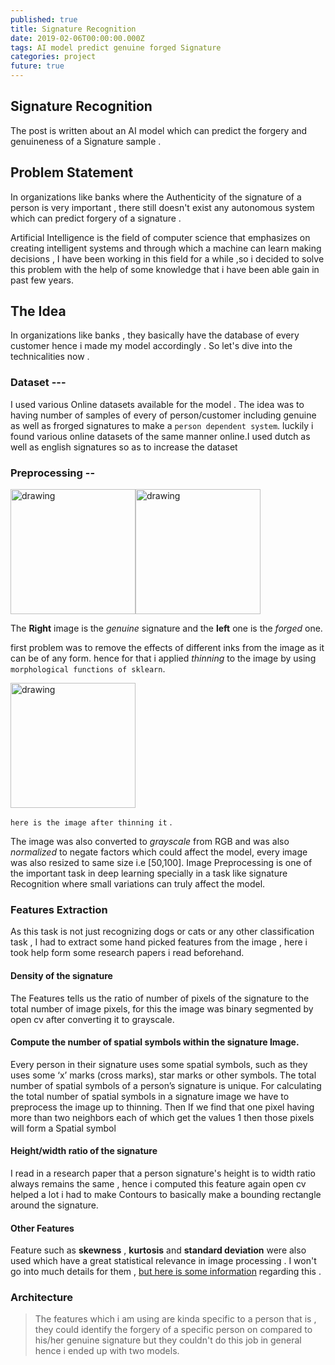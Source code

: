 ```yaml
---
published: true
title: Signature Recognition
date: 2019-02-06T00:00:00.000Z
tags: AI model predict genuine forged Signature
categories: project
future: true
---
```

## Signature Recognition
The post is written about an AI model which can predict the forgery and  genuineness of a Signature sample . <br>

## Problem Statement
In organizations like banks where the Authenticity of the signature of a person is very important , there still doesn't exist any autonomous system which can predict forgery of a signature .

Artificial Intelligence is the field of computer science that emphasizes on creating intelligent systems and through which
a machine can learn making decisions , I have been working in this field for a while ,so i decided to solve this problem with the help of some knowledge that i have been able gain in past few years.

## The Idea

In organizations like banks , they basically have the database of every customer hence i made my model accordingly .
So let's dive into the technicalities now .
### Dataset ---
I used various Online datasets available for the model . The idea was to having number of samples of every of person/customer including genuine as well as frorged signatures to make a `person dependent system`.
luckily i found various online datasets of the same manner online.I used dutch as well as english signatures so as to increase the dataset


### Preprocessing --
<img src="https://i.imgur.com/OUDPlgG.png" alt="drawing" width="200"/><img src="https://i.imgur.com/S6c5Uei.png" alt="drawing" width="200"/>

The **Right** image is the *genuine* signature and the **left** one is the *forged* one.

first problem was to remove the effects of different inks from the image as it can be of any form.
hence for that i applied *thinning* to the image by using `morphological functions of sklearn`.

<img src="https://i.imgur.com/JV5KaV9.png" alt="drawing" width="200"/>

`here is the image after thinning it` .

The image was also converted to *grayscale* from RGB and was also *normalized* to negate factors which
could affect the model, every image was also resized to same size i.e [50,100].
Image Preprocessing is one of the important task in deep learning specially in a task like signature
Recognition where small variations can truly affect the model.

### Features Extraction
As this task is not just recognizing dogs or cats or any other classification task , I had to extract
some hand picked features from the image , here i took help form some research papers i read
beforehand.

#### Density of the signature
The Features tells us the ratio of number of pixels of the signature to the total number of image pixels, for this the image was binary segmented by open cv after converting it to grayscale.

#### Compute the number of spatial symbols within the signature Image.
Every person in their signature uses some spatial symbols, such as they uses some ‘x’ marks (cross marks), star marks or
other symbols. The total number of spatial symbols of a person’s signature is unique. For calculating the total number of spatial symbols in a signature image we have to preprocess the image up to thinning. Then If we find that one pixel having
more than two neighbors each of which get the values 1 then those pixels will form a Spatial symbol

#### Height/width ratio of the signature
I read in a research paper that a person signature's height is to width ratio always remains the same , hence
i computed this feature again open cv helped a lot i had to make Contours to basically make a bounding rectangle around the signature.

#### Other Features
Feature such as **skewness** , **kurtosis** and **standard deviation** were also used which have a great
statistical relevance in image processing . I won't go into much details for them , [but here is some information](https://dsp.stackexchange.com/questions/30435/what-do-skewness-and-kurtosis-represent) regarding this .

### Architecture
>The features which i am using are kinda specific to a person that is , they could identify the forgery of a specific person on compared to his/her genuine signature but they couldn't do this job in general
hence i ended up with two models.
